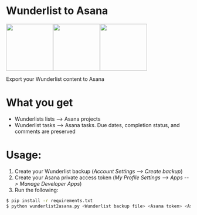 # Wunderlist to Asana
<img src="https://dr0wv9n0kx6h5.cloudfront.net/664cb69d34d0ef040ff8a446e429bce8feb54b41/site/images/logo-big.png" height="128"><img src="http://virtualmarketingpro.com/app/webroot/img/vmp/arrows/Hand%20Drawn%20Arrow%20(37).png" height="128"><img src="https://freeter.io/embedding-web-apps/project-management/asana.png" height="128">

Export your Wunderlist content to Asana

# What you get
- Wunderlists lists --> Asana projects
- Wunderlist tasks --> Asana tasks. Due dates, completion status, and comments are preserved

# Usage:
1. Create your Wunderlist backup (*Account Settings --> Create backup*)
2. Create your Asana private access token (*My Profile Settings --> Apps --> Manage Developer Apps*)
3. Run the following:
```sh
$ pip install -r requirements.txt
$ python wunderlist2asana.py <Wunderlist backup file> <Asana token> <Asana workspace name>
```
